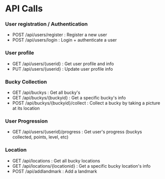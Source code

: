 # API Calls

### User registration / Authentication
- POST /api/users/register : Register a new user
- POST /api/users/login : Login + authenticate a user

### User profile
- GET /api/users/{userid} : Get user profile and info
- PUT /api/users/{userid} : Update user profile info

### Bucky Collection
- GET /api/buckys : Get all bucky's
- GET /api/buckys/{buckyid} : Get a specific bucky's info
- POST /api/buckys/{buckyid}/collect : Collect a bucky by taking a picture at its location

### User Progression
- GET /api/users/{userid}/progress : Get user's progress (buckys collected, points, level, etc)

### Location
- GET /api/locations : Get all bucky locations
- GET /api/locations/{locationid} : Get a specific bucky location's info
- POST /api/addlandmark : Add a landmark
